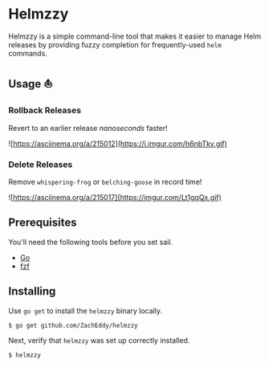 # Helmzzy

Helmzzy is a simple command-line tool that makes it easier to manage Helm releases by providing fuzzy completion for frequently-used `helm` commands.

## Usage ⛵

### Rollback Releases

Revert to an earlier release _nanoseconds_ faster!

![https://asciinema.org/a/215012](https://i.imgur.com/h6nbTkv.gif)

### Delete Releases

Remove `whispering-frog` or `belching-goose` in record time!

![https://asciinema.org/a/215017](https://imgur.com/Lt1gqQx.gif)

## Prerequisites

You'll need the following tools before you set sail.

- [Go](https://golang.org/doc/install#download)
- [fzf](https://github.com/junegunn/fzf#installation)

## Installing

Use `go get` to install the `helmzzy` binary locally.

```sh
$ go get github.com/ZachEddy/helmzzy
```

Next, verify that `helmzzy` was set up correctly installed.

```sh
$ helmzzy
```